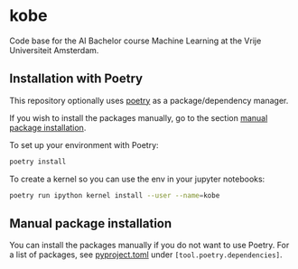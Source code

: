 # kobe
Code base for the AI Bachelor course Machine Learning at the Vrije Universiteit Amsterdam.

## Installation with Poetry

This repository optionally uses [poetry](https://python-poetry.org/docs/) as a package/dependency manager.

If you wish to install the packages manually, go to the section [manual package installation](#manual-package-installation).

To set up your environment with Poetry:

```bash
poetry install
```

To create a kernel so you can use the env in your jupyter notebooks:

```bash
poetry run ipython kernel install --user --name=kobe
```

## Manual package installation

You can install the packages manually if you do not want to use Poetry. For a list of packages, see [pyproject.toml](pyproject.toml) under `[tool.poetry.dependencies]`.